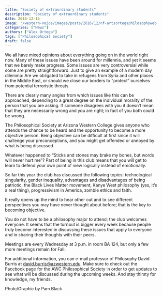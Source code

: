 ```yaml
---
title: "Society of extraordinary students"
description: "Society of extraordinary students"
date: 2016-12-15
image: "/western-voice/images/posts/2016/12/nf-artsortegaphilosophyweb.jpg"
categories: ["News"]
authors: ["Alex Ortega"]
tags: ["Philosophical Society"]
draft: false
---
```

We all have mixed opinions about everything going on in the world right now. Many of these issues have been around for millennia, and yet it seems that we barely make progress. Some issues are very controversial while some are pretty straightforward. Just to give an example of a modern day dilemma: Are we obligated to take in refugees from Syria and other places in the Middle East, or should we close our borders to “protect” ourselves from potential terroristic threats.

There are clearly many angles from which issues like this can be approached, depending to a great degree on the individual morality of the person that you are asking. If someone disagrees with you it doesn’t mean that they are necessarily wrong and you are right; in fact of you both could be wrong.

The Philosophical Society at Arizona Western College gives anyone who attends the chance to be heard and the opportunity to become a more objective person. Being objective can be difficult at first since it will challenge your preconceptions, and you might get offended or annoyed by what is being discussed.

Whatever happened to “Sticks and stones may brake my bones, but words will never hurt me”? Part of being in this club means that you will get to learn to defend your own point of view logically instead of emotionally.

So far this year the club has discussed the following topics: technological singularity, gender inequality, advantages and disadvantages of being patriotic, the Black Lives Matter movement, Kanye West philosophy (yes, it’s a real thing), progressivism in America, zombie ethics and faith.

It really opens up the mind to hear other out and to see different perspectives you may have never thought about before; that is the key to becoming objective.

You do not have to be a philosophy major to attend; the club welcomes everyone. It seems that the turnout is bigger every week because people truly become interested in discussing these issues that apply to everyone and in sharing their thoughts with their peers.

Meetings are every Wednesday at 3 p.m. in room BA 124, but only a few more meetings remain for Fall.

For additional information, you can e-mail professor of Philosophy David Burris at david.burris@azwestern.edu. Make sure to check out the Facebook page for the AWC Philosophical Society in order to get updates to see what will be discussed during the upcoming weeks. And stay thirsty for knowledge, my friends.

Photo/Graphic by Pam Black